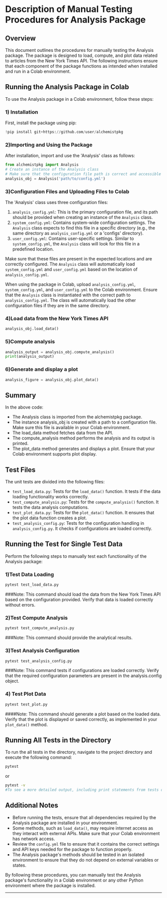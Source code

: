 # Description of Manual Testing Procedures for Analysis Package

## Overview
This document outlines the procedures for manually testing the Analysis package. The package is designed to load, compute, and plot data related to articles from the New York Times API. The following instructions ensure that each component of the package functions as intended when installed and run in a Colab environment.

## Running the Analysis Package in Colab
To use the Analysis package in a Colab environment, follow these steps:

### 1) Installation
First, install the package using pip:

```python
!pip install git+https://github.com/user/alchemistpkg
```
### 2)Importing and Using the Package
After installation, import and use the 'Analysis' class as follows: 

```python
from alchemistpkg import Analysis
# Create an instance of the Analysis class
# Make sure that the configuration file path is correct and accessible
analysis_obj = Analysis('path/to/config.yml')
```

### 3)Configuration Files and Uploading Files to Colab
The 'Analysis' class uses three configuration files:
1. `analysis_config.yml`: This is the primary configuration file, and its path should be provided when creating an instance of the `Analysis` class.
2. `system_config.yml`: Contains system-wide configuration settings. The `Analysis` class expects to find this file in a specific directory (e.g., the same directory as `analysis_config.yml` or a 'configs' directory).
3. `user_config.yml`: Contains user-specific settings. Similar to `system_config.yml`, the `Analysis` class will look for this file in a predefined location.

Make sure that these files are present in the expected locations and are correctly configured. The `Analysis` class will automatically load `system_config.yml` and `user_config.yml` based on the location of `analysis_config.yml`.

When using the package in Colab, upload `analysis_config.yml`, `system_config.yml`, and `user_config.yml` to the Colab environment. Ensure that the `Analysis` class is instantiated with the correct path to `analysis_config.yml`. The class will automatically load the other configuration files if they are in the same directory.

### 4)Load data from the New York Times API
```python
analysis_obj.load_data()
```
### 5)Compute analysis
```python
analysis_output = analysis_obj.compute_analysis()
print(analysis_output)
```
### 6)Generate and display a plot
```python
analysis_figure = analysis_obj.plot_data()
```

## Summary
In the above code: 
- The Analysis class is imported from the alchemistpkg package.
- The instance analysis_obj is created with a path to a configuration file. Make sure this file is available in your Colab environment.
- The load_data method fetches data from the API.
- The compute_analysis method performs the analysis and its output is printed.
- The plot_data method generates and displays a plot. Ensure that your Colab environment supports plot display.

## Test Files
The unit tests are divided into the following files:
- `test_load_data.py`: 
  Tests for the `load_data()` function. It tests if the data loading functionality works correctly.
- `test_compute_analysis.py`: 
  Tests for the `compute_analysis()` function. It tests the data analysis computations.
- `test_plot_data.py`: 
  Tests for the `plot_data()` function. It ensures that the plot data function creates a plot. 
- `test_analysis_config.py`: 
  Tests for the configuration handling in `analysis_config.py`. It checks if configurations are loaded correctly. 

## Running the Test for Single Test Data
Perform the following steps to manually test each functionality of the Analysis package:

### 1)Test Data Loading
```python
pytest test_load_data.py
```

###Note: This command should load the data from the New York Times API based on the configuration provided. Verify that data is loaded correctly without errors.

### 2)Test Compute Analysis
```python
pytest test_compute_analysis.py
```

###Note: This command should provide the analytical results.

### 3)Test Analysis Configuration
```python
pytest test_analysis_config.py
```

###Note: This command tests if configurations are loaded correctly. Verify that the required configuration parameters are present in the analysis.config object.

### 4) Test Plot Data
```python
pytest test_plot.py
```

####Note: This command should generate a plot based on the loaded data. Verify that the plot is displayed or saved correctly, as implemented in your `plot_data()` method.

## Running All Tests in the Directory
To run the all tests in the directory, navigate to the project directory and execute the following command:

```bash
pytest
```

or 

```bash
pytest -v 
#To see a more detailed output, including print statements from tests or the full traceback for failures or errors)
```

## Additional Notes

- Before running the tests, ensure that all dependencies required by the Analysis package are installed in your environment.
- Some methods, such as `load_data()`, may require internet access as they interact with external APIs. Make sure that your Colab environment has network access.
- Review the `config.yml` file to ensure that it contains the correct settings and API keys needed for the package to function properly.
- The Analysis package's methods should be tested in an isolated environment to ensure that they do not depend on external variables or states.

By following these procedures, you can manually test the Analysis package's functionality in a Colab environment or any other Python environment where the package is installed.

---
